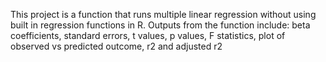 This project is a function that runs multiple linear regression without using built in regression functions in R.  Outputs from the function include: beta coefficients, standard errors, t values, p values, F statistics, plot of observed vs predicted outcome, r2 and adjusted r2
